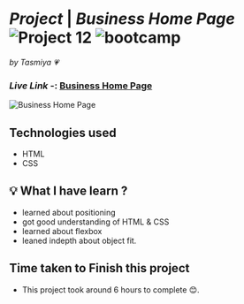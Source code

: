 # _Project_ | _Business Home Page_ ![Project 12](https://img.shields.io/badge/Project%20-12-green) ![bootcamp](https://img.shields.io/badge/JS-Bootcamp-yellow)

_by Tasmiya 💗_

### _Live Link_ -: [Business Home Page](https://tasmiya-proj-12.netlify.app)

![Business Home Page](12.png)

## Technologies used

- HTML
- CSS

## 💡 What I have learn ?

- learned about positioning
- got good understanding of HTML & CSS
- learned about flexbox
- leaned indepth about object fit.

## Time taken to Finish this project

- This project took around 6 hours to complete 😊.

